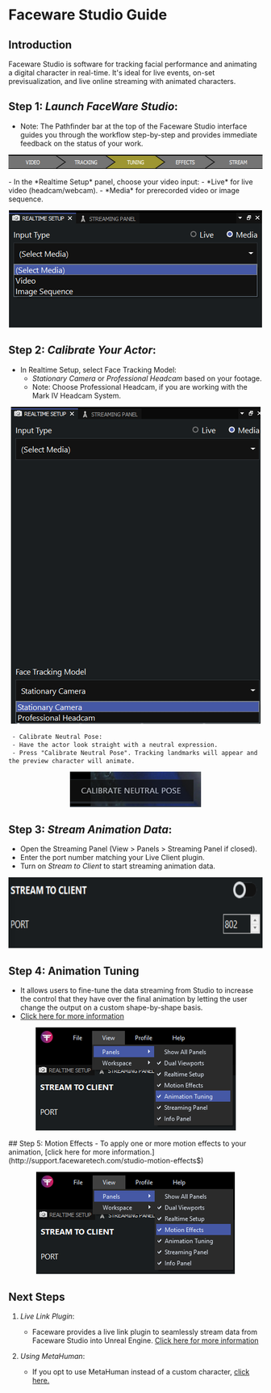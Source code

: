 # Faceware Studio Guide

## Introduction
Faceware Studio is software for tracking facial performance and animating a digital character in real-time. It's ideal for live events, on-set previsualization, and live online streaming with animated characters.

## Step 1: *Launch FaceWare Studio*:
   - Note: The Pathfinder bar at the top of the Faceware Studio interface guides you through the workflow step-by-step and provides immediate feedback on the status of your work.
   <p align="center">
     <img src="../images/faceware/bar.png" width="578" height="28" alt="Open Device">
   </p>    
   - In the *Realtime Setup* panel, choose your video input:
   - *Live* for live video (headcam/webcam).
   - *Media* for prerecorded video or image sequence.
   <p align="center">
     <img src="../images/faceware/setup.png" width="502" height="232" alt="Open Device">
   </p>

## Step 2: *Calibrate Your Actor*:
   - In Realtime Setup, select Face Tracking Model:
     - *Stationary Camera* or *Professional Headcam* based on your footage.
     - Note: Choose Professional Headcam, if you are working with the Mark IV Headcam System.
   <p align="center">
     <img src="../images/faceware/camera.png" width="495" height="627" alt="Open Device"></p>
     

     - Calibrate Neutral Pose:
     - Have the actor look straight with a neutral expression.
     - Press "Calibrate Neutral Pose". Tracking landmarks will appear and the preview character will animate.
   <p align="center">
     <img src="../images/faceware/calibrate.png" width="260" height="70" alt="Open Device">
   </p>

## Step 3: *Stream Animation Data*:
   - Open the Streaming Panel (View > Panels > Streaming Panel if closed).
   - Enter the port number matching your Live Client plugin.
   - Turn on *Stream to Client* to start streaming animation data.
   <p align="center">
     <img src="../images/faceware/port.png" width="700" height="140" alt="Open Device">
   </p>
  
## Step 4: Animation Tuning
   - It allows users to fine-tune the data streaming from Studio to increase the control that they have over the final animation by letting the user change the output on a custom shape-by-shape basis.
   - [Click here for more information](http://support.facewaretech.com/studio-tuning$)
   <p align="center">
     <img src="../images/faceware/tune.png" width="397" height="204" alt="Open Device">
   </p>
## Step 5: Motion Effects
   - To apply one or more motion effects to your animation, [click here for more information.](http://support.facewaretech.com/studio-motion-effects$)
   <p align="center">
     <img src="../images/faceware/motion.png" width="394" height="202" alt="Open Device">
   </p>

   
## Next Steps
1. *Live Link Plugin*:
   - Faceware provides a live link plugin to seamlessly stream data from Faceware Studio into Unreal Engine. [Click here for more information](Unreal.md)

2. *Using MetaHuman*:
   - If you opt to use MetaHuman instead of a custom character, [click here.](meta.md)
